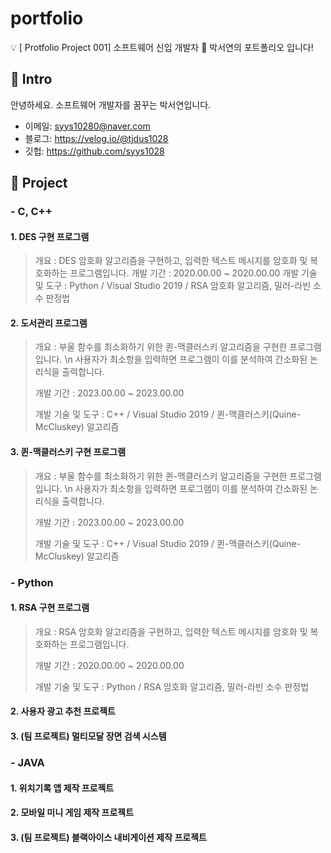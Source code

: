 # portfolio
💡 [ Protfolio Project 001] 소프트웨어 신입 개발자 🌱 박서연의 포트폴리오 입니다!


## 📌 Intro
안녕하세요. 소프트웨어 개발자를 꿈꾸는 박서연입니다.
- 이메일: syys10280@naver.com
- 블로그: https://velog.io/@tjdus1028
- 깃헙: https://github.com/syys1028

## 📌 Project
###  - C, C++ 
#### 1. DES 구현 프로그램
>개요 : DES 암호화 알고리즘을 구현하고, 입력한 텍스트 메시지를 암호화 및 복호화하는 프로그램입니다.
>개발 기간 : 2020.00.00 ~ 2020.00.00
>개발 기술 및 도구 : Python / Visual Studio 2019 / RSA 암호화 알고리즘, 밀러-라빈 소수 판정법

#### 2. 도서관리 프로그램
>개요 : 부울 함수를 최소화하기 위한 퀸-맥클러스키 알고리즘을 구현한 프로그램입니다. \n 사용자가 최소항을 입력하면 프로그램이 이를 분석하여 간소화된 논리식을 출력합니다.
>
>개발 기간 : 2023.00.00 ~ 2023.00.00
>
>개발 기술 및 도구 : C++ / Visual Studio 2019 / 퀸-맥클러스키(Quine-McCluskey) 알고리즘

#### 3. 퀸-맥클러스키 구현 프로그램
>개요 : 부울 함수를 최소화하기 위한 퀸-맥클러스키 알고리즘을 구현한 프로그램입니다. \n 사용자가 최소항을 입력하면 프로그램이 이를 분석하여 간소화된 논리식을 출력합니다.
>
>개발 기간 : 2023.00.00 ~ 2023.00.00
>
>개발 기술 및 도구 : C++ / Visual Studio 2019 / 퀸-맥클러스키(Quine-McCluskey) 알고리즘



###  - Python
#### 1. RSA 구현 프로그램
>개요 : RSA 암호화 알고리즘을 구현하고, 입력한 텍스트 메시지를 암호화 및 복호화하는 프로그램입니다.
>
>개발 기간 : 2020.00.00 ~ 2020.00.00
>
>개발 기술 및 도구 : Python / RSA 암호화 알고리즘, 밀러-라빈 소수 판정법
   
#### 2. 사용자 광고 추천 프로젝트

#### 3. (팀 프로젝트) 멀티모달 장면 검색 시스템 

###  - JAVA 
#### 1. 위치기록 앱 제작 프로젝트

#### 2. 모바일 미니 게임 제작 프로젝트

#### 3. (팀 프로젝트) 블랙아이스 내비게이션 제작 프로젝트
